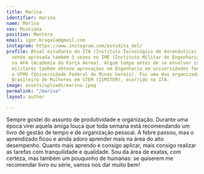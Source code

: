```yaml
---
title: Marina
identifier: marina
name: Marina
sex: Muskiana
position: Mentora
email: igor.bragaia@gmail.com
instagram: https://www.instagram.com/estudita_del/
profile: Atual estudante do ITA (Instituto Tecnológico de Aeronáutica), anteriormente
  sendo aprovada também 3 vezes no IME (Instituto Militar de Engenharia) e 3 vezes
  na AFA (Academia da Força Aérea). Algum tempo antes de se envolver com os vestibulares
  militares também obteve aprovações em Engenharia em universidades federais, como
  a UFMG (Universidade Federal de Minas Gerais). Foi uma das organizadores do I Simpósio
  Brasileiro de Mulheres em STEM (ISMSTEM), ocorrido no ITA.
image: assets/uploads/marina.jpeg
permalink: "/marina"
layout: author

---
```

Sempre gostei do assunto de produtividade e organização. Durante uma época virei aquela amiga louca que toda semana está recomendando um livro de gestão de tempo e de organização pessoal. A febre passou, mas o aprendizado ficou e ainda adoro aprender mais na área do alto desempenho. Quanto mais aprendo e consigo aplicar, mais consigo realizar as tarefas com tranquilidade e qualidade. Sou da área de exatas, com certeza, mas também um pouquinho de humanas: se quiserem me recomendar livro ou série, vamos nos dar muito bem!